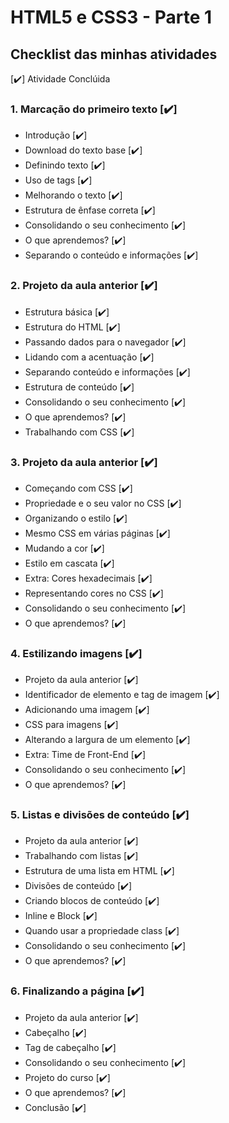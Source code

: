 # HTML5 e CSS3 - Parte 1

## Checklist das minhas atividades

[✔️] Atividade Conclúida

### 1. Marcação do primeiro texto [✔️]

- Introdução [✔️]
- Download do texto base [✔️]
- Definindo texto [✔️]
- Uso de tags [✔️]
- Melhorando o texto [✔️]
- Estrutura de ênfase correta [✔️]
- Consolidando o seu conhecimento [✔️]
- O que aprendemos? [✔️]
- Separando o conteúdo e informações [✔️]

### 2. Projeto da aula anterior [✔️]

- Estrutura básica [✔️]
- Estrutura do HTML [✔️]
- Passando dados para o navegador [✔️]
- Lidando com a acentuação [✔️]
- Separando conteúdo e informações [✔️]
- Estrutura de conteúdo [✔️]
- Consolidando o seu conhecimento [✔️]
- O que aprendemos? [✔️]
- Trabalhando com CSS [✔️]

### 3. Projeto da aula anterior [✔️]

- Começando com CSS [✔️]
- Propriedade e o seu valor no CSS [✔️]
- Organizando o estilo [✔️]
- Mesmo CSS em várias páginas [✔️]
- Mudando a cor [✔️]
- Estilo em cascata [✔️]
- Extra: Cores hexadecimais [✔️]
- Representando cores no CSS [✔️]
- Consolidando o seu conhecimento [✔️]
- O que aprendemos? [✔️]

### 4. Estilizando imagens [✔️]

- Projeto da aula anterior [✔️]
- Identificador de elemento e tag de imagem [✔️]
- Adicionando uma imagem [✔️]
- CSS para imagens [✔️]
- Alterando a largura de um elemento [✔️]
- Extra: Time de Front-End [✔️]
- Consolidando o seu conhecimento [✔️]
- O que aprendemos? [✔️]

### 5. Listas e divisões de conteúdo [✔️]

- Projeto da aula anterior [✔️]
- Trabalhando com listas [✔️]
- Estrutura de uma lista em HTML [✔️]
- Divisões de conteúdo [✔️]
- Criando blocos de conteúdo [✔️]
- Inline e Block [✔️]
- Quando usar a propriedade class [✔️]
- Consolidando o seu conhecimento [✔️]
- O que aprendemos? [✔️]

### 6. Finalizando a página [✔️]

- Projeto da aula anterior [✔️]
- Cabeçalho [✔️]
- Tag de cabeçalho [✔️]
- Consolidando o seu conhecimento [✔️]
- Projeto do curso [✔️]
- O que aprendemos? [✔️]
- Conclusão [✔️]
